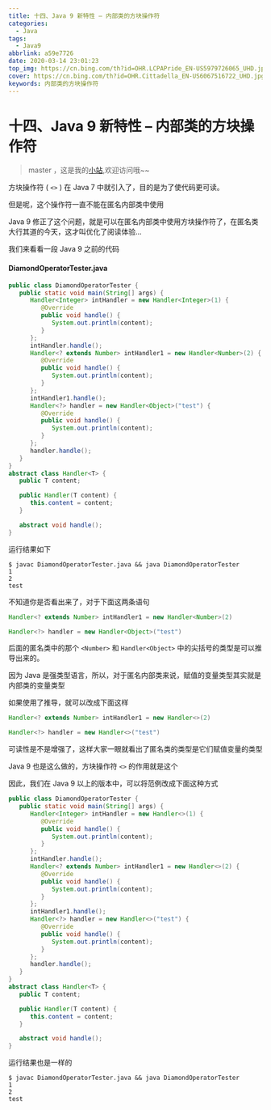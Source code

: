 ```yaml
---
title: 十四、Java 9 新特性 – 内部类的方块操作符
categories:
  - Java
tags:
  - Java9
abbrlink: a59e7726
date: 2020-03-14 23:01:23
top_img: https://cn.bing.com/th?id=OHR.LCPAPride_EN-US5979726065_UHD.jpg
cover: https://cn.bing.com/th?id=OHR.Cittadella_EN-US6067516722_UHD.jpg
keywords: 内部类的方块操作符
---
```

# 十四、Java 9 新特性 – 内部类的方块操作符
> master ，这是我的[小站](https://www.tryrun.top),欢迎访问哦~~

方块操作符 ( `<>` ) 在 Java 7 中就引入了，目的是为了使代码更可读。

但是呢，这个操作符一直不能在匿名内部类中使用

Java 9 修正了这个问题，就是可以在匿名内部类中使用方块操作符了，在匿名类大行其道的今天，这才叫优化了阅读体验…

我们来看看一段 Java 9 之前的代码

#### DiamondOperatorTester.java

```JAVA
public class DiamondOperatorTester {
   public static void main(String[] args) {
      Handler<Integer> intHandler = new Handler<Integer>(1) {
         @Override
         public void handle() {
            System.out.println(content);
         }
      };
      intHandler.handle();
      Handler<? extends Number> intHandler1 = new Handler<Number>(2) {
         @Override
         public void handle() {
            System.out.println(content);
         }
      };
      intHandler1.handle();
      Handler<?> handler = new Handler<Object>("test") {
         @Override
         public void handle() {
            System.out.println(content);
         }
      };
      handler.handle();    
   }  
}
abstract class Handler<T> {
   public T content;

   public Handler(T content) {
      this.content = content; 
   }

   abstract void handle();
}
```

运行结果如下

```
$ javac DiamondOperatorTester.java && java DiamondOperatorTester
1
2
test
```

不知道你是否看出来了，对于下面这两条语句

```JAVA
Handler<? extends Number> intHandler1 = new Handler<Number>(2)

Handler<?> handler = new Handler<Object>("test")
```

后面的匿名类中的那个 `<Number>` 和 `Handler<Object>` 中的尖括号的类型是可以推导出来的。

因为 Java 是强类型语言，所以，对于匿名内部类来说，赋值的变量类型其实就是内部类的变量类型

如果使用了推导，就可以改成下面这样

```JAVA
Handler<? extends Number> intHandler1 = new Handler<>(2)

Handler<?> handler = new Handler<>("test")
```

可读性是不是增强了，这样大家一眼就看出了匿名类的类型是它们赋值变量的类型

Java 9 也是这么做的，方块操作符 `<>` 的作用就是这个

因此，我们在 Java 9 以上的版本中，可以将范例改成下面这种方式

```JAVA
public class DiamondOperatorTester {
   public static void main(String[] args) {
      Handler<Integer> intHandler = new Handler<>(1) {
         @Override
         public void handle() {
            System.out.println(content);
         }
      };
      intHandler.handle();
      Handler<? extends Number> intHandler1 = new Handler<>(2) {
         @Override
         public void handle() {
            System.out.println(content);
         }
      };
      intHandler1.handle();
      Handler<?> handler = new Handler<>("test") {
         @Override
         public void handle() {
            System.out.println(content);
         }
      };
      handler.handle();    
   }  
}
abstract class Handler<T> {
   public T content;

   public Handler(T content) {
      this.content = content; 
   }

   abstract void handle();
}
```

运行结果也是一样的

```
$ javac DiamondOperatorTester.java && java DiamondOperatorTester
1
2
test
```

